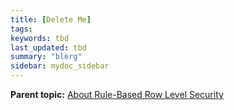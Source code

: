 ```yaml
---
title: [Delete Me]
tags:
keywords: tbd
last_updated: tbd
summary: "blerg"
sidebar: mydoc_sidebar
---
```




**Parent topic:** [About Rule-Based Row Level Security](/pages/admin/data_security/new_row_level_security.html)
